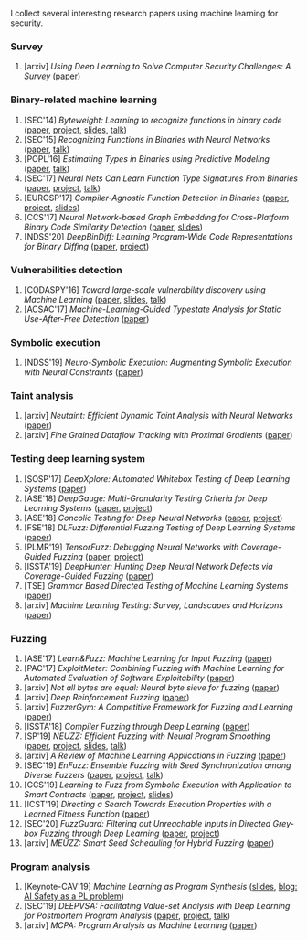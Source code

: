 I collect several interesting research papers using machine learning for security.

### Survey
1. [arxiv] *Using Deep Learning to Solve Computer Security Challenges: A Survey* ([paper](https://arxiv.org/pdf/1912.05721.pdf))

### Binary-related machine learning
1. [SEC'14] *Byteweight: Learning to recognize functions in binary code* ([paper](https://www.usenix.org/system/files/conference/usenixsecurity14/sec14-paper-bao.pdf), [project](http://security.ece.cmu.edu/byteweight/), [slides](https://www.usenix.org/sites/default/files/conference/protected-files/sec14_slides_bao.pdf), [talk](https://www.usenix.org/node/184522))
2. [SEC'15] *Recognizing Functions in Binaries with Neural Networks* ([paper](https://www.usenix.org/system/files/conference/usenixsecurity15/sec15-paper-shin.pdf), [talk](https://www.usenix.org/node/190919))
3. [POPL'16] *Estimating Types in Binaries using Predictive Modeling* ([paper](https://www.usenix.org/system/files/conference/usenixsecurity15/sec15-paper-shin.pdf), [talk](https://www.usenix.org/node/190919))
4. [SEC'17] *Neural Nets Can Learn Function Type Signatures From Binaries* ([paper](https://www.usenix.org/system/files/conference/usenixsecurity17/sec17-chua.pdf), [project](https://github.com/shensq04/EKLAVYA), [talk](https://www.usenix.org/conference/usenixsecurity17/technical-sessions/presentation/chua))
5. [EUROSP'17] *Compiler-Agnostic Function Detection in Binaries* ([paper](https://syssec.mistakenot.net/papers/eurosp-2017.pdf), [project](https://bitbucket.org/vusec/nucleus), [slides](https://syssec.mistakenot.net/slides/eurosp-2017.pdf))
6. [CCS'17] *Neural Network-based Graph Embedding for Cross-Platform Binary Code Similarity Detection* ([paper](https://arxiv.org/pdf/1708.06525.pdf), [slides](https://docs.google.com/viewer?url=http%3A%2F%2Fliuchang.co%2Fslides%2Fgraphnn-ccs2017.pptx))
7. [NDSS'20] *DeepBinDiff: Learning Program-Wide Code Representations for Binary Diffing* ([paper](https://www.ndss-symposium.org/wp-content/uploads/2020/02/24311.pdf), [project](https://github.com/deepbindiff/DeepBinDiff))

### Vulnerabilities detection
1. [CODASPY'16] *Toward large-scale vulnerability discovery using Machine Learning* ([paper](https://www.researchgate.net/publication/294086432_Toward_Large-Scale_Vulnerability_Discovery_using_Machine_Learning), [slides](http://conference.hitb.org/hitbsecconf2016ams/wp-content/uploads/2015/11/D1T3-Gustavo-Grieco-Vulnerability-Discovery-Using-Machine-Learning.pdf), [talk](https://www.youtube.com/watch?v=9n6qxaUhcxo))
2. [ACSAC'17] *Machine-Learning-Guided Typestate Analysis for Static Use-After-Free Detection* ([paper](https://yuleisui.github.io/publications/acsac17.pdf))

### Symbolic execution
1. [NDSS'19] *Neuro-Symbolic Execution: Augmenting Symbolic Execution with Neural Constraints* ([paper](https://www.comp.nus.edu.sg/~abhik/pdf/ndss19.pdf))

### Taint analysis
1. [arxiv] *Neutaint: Efficient Dynamic Taint Analysis with Neural Networks* ([paper](https://arxiv.org/pdf/1907.03756.pdf))
2. [arxiv] *Fine Grained Dataflow Tracking with Proximal Gradients* ([paper](https://arxiv.org/pdf/1909.03461.pdf))

### Testing deep learning system
1. [SOSP'17] *DeepXplore: Automated Whitebox Testing of Deep Learning Systems* ([paper](http://www.cs.columbia.edu/~junfeng/papers/deepxplore-sosp17.pdf))
2. [ASE'18] *DeepGauge: Multi-Granularity Testing Criteria for Deep Learning Systems* ([paper](http://xujuefei.com/felix_ase18_gauge.pdf), [project](https://deepgauge.github.io/))
3. [ASE'18] *Concolic Testing for Deep Neural Networks* ([paper](http://www.kroening.com/papers/ase2018.pdf), [project](https://github.com/TrustAI/DeepConcolic))
4. [FSE'18] *DLFuzz: Differential Fuzzing Testing of Deep Learning Systems* ([paper](http://wingtecher.com/themes/WingTecherResearch/assets/papers/fse18-dlfuzz.pdf))
5. [PLMR'19] *TensorFuzz: Debugging Neural Networks with Coverage-Guided Fuzzing* ([paper](http://proceedings.mlr.press/v97/odena19a/odena19a.pdf), [project](https://github.com/brain-research/tensorfuzz))
6. [ISSTA'19] *DeepHunter: Hunting Deep Neural Network Defects via Coverage-Guided Fuzzing* ([paper](https://arxiv.org/pdf/1809.01266.pdf))
7. [TSE] *Grammar Based Directed Testing of Machine Learning Systems* ([paper](https://arxiv.org/pdf/1902.10027.pdf))
8. [arxiv] *Machine Learning Testing: Survey, Landscapes and Horizons* ([paper](https://arxiv.org/pdf/1906.10742.pdf))

### Fuzzing
1. [ASE'17] *Learn&Fuzz: Machine Learning for Input Fuzzing* ([paper](https://patricegodefroid.github.io/public_psfiles/ase2017.pdf))
2. [PAC'17] *ExploitMeter: Combining Fuzzing with Machine Learning for Automated Evaluation of Software Exploitability* ([paper](http://www.cs.binghamton.edu/~ghyan/papers/pac17.pdf))
3. [arxiv] *Not all bytes are equal: Neural byte sieve for fuzzing* ([paper](https://arxiv.org/pdf/1711.04596.pdf))
4. [arxiv] *Deep Reinforcement Fuzzing* ([paper](https://arxiv.org/pdf/1801.04589.pdf))
5. [arxiv] *FuzzerGym: A Competitive Framework for Fuzzing and Learning* ([paper](https://arxiv.org/pdf/1807.07490.pdf))
6. [ISSTA'18] *Compiler Fuzzing through Deep Learning* ([paper](http://homepages.inf.ed.ac.uk/hleather/publications/2018_deepfuzzing_issta.pdf)) 
7. [SP'19] *NEUZZ: Efficient Fuzzing with Neural Program Smoothing* ([paper](https://arxiv.org/pdf/1807.05620.pdf), [project](https://github.com/Dongdongshe/neuzz), [slides](https://www.ieee-security.org/TC/SP2019/SP19-Slides-pdfs/Dongdong_She.pdf), [talk](https://www.youtube.com/watch?v=j4ynjsA5CEQ))
8. [arxiv] *A Review of Machine Learning Applications in Fuzzing* ([paper](https://arxiv.org/pdf/1906.11133.pdf))
9. [SEC'19] *EnFuzz: Ensemble Fuzzing with Seed Synchronization among Diverse Fuzzers* ([paper](https://www.usenix.org/system/files/sec19-chen-yuanliang.pdf), [project](https://github.com/enfuzz/enfuzz), [talk](https://www.youtube.com/watch?v=JEpJ4MLH2Ro))
10. [CCS'19] *Learning to Fuzz from Symbolic Execution with Application to Smart Contracts* ([paper](https://files.sri.inf.ethz.ch/website/papers/ccs19-ilf.pdf), [project](https://github.com/eth-sri/ilf), [slides](https://files.sri.inf.ethz.ch/website/slides/ccs19-ilf-slides.pdf))
11. [ICST'19] *Directing a Search Towards Execution Properties
with a Learned Fitness Function* ([paper](http://www0.cs.ucl.ac.uk/staff/D.Clark/pubs/DaSTEP.pdf))
12. [SEC'20] *FuzzGuard: Filtering out Unreachable Inputs in Directed Grey-box Fuzzing through Deep Learning* ([paper](http://kaichen.org/paper/conference/sec20summer-final343.pdf), [project](https://github.com/zongpy/FuzzGuard))
13. [arxiv] *MEUZZ: Smart Seed Scheduling for Hybrid Fuzzing* ([paper](https://arxiv.org/pdf/2002.08568.pdf))

### Program analysis
1. [Keynote-CAV'19] *Machine Learning as Program Synthesis* ([slides](https://drive.google.com/file/d/1T7fefMIcI_NfTPDJl14eRjXMU6XHCv6T/view), [blog: AI Safety as a PL problem](https://blog.sigplan.org/2019/06/24/ai-safety-as-a-pl-problem/))
2. [SEC'19] *DEEPVSA: Facilitating Value-set Analysis with Deep Learning for Postmortem Program Analysis* ([paper](https://www.usenix.org/system/files/sec19-guo.pdf), [project](https://github.com/Henrygwb/deepvsa/), [talk](https://www.youtube.com/watch?v=mxZJZC3zJY0))
3. [arxiv] *MCPA: Program Analysis as Machine Learning* ([paper](https://arxiv.org/pdf/1911.04687.pdf))
